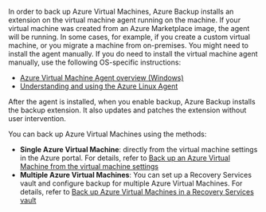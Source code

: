 In order to back up Azure Virtual Machines, Azure Backup installs an extension on the virtual machine agent running on the machine. If your virtual machine was created from an Azure Marketplace image, the agent will be running. In some cases, for example, if you create a custom virtual machine, or you migrate a machine from on-premises. You might need to install the agent manually. If you do need to install the virtual machine agent manually, use the following OS-specific instructions:

- [Azure Virtual Machine Agent overview (Windows)](/azure/virtual-machines/extensions/agent-windows)
- [Understanding and using the Azure Linux Agent](/azure/virtual-machines/extensions/agent-linux)

After the agent is installed, when you enable backup, Azure Backup installs the backup extension. It also updates and patches the extension without user intervention.

You can back up Azure Virtual Machines using the methods:

- **Single Azure Virtual Machine**: directly from the virtual machine settings in the Azure portal. For details, refer to [Back up an Azure Virtual Machine from the virtual machine settings](/azure/backup/backup-azure-vms-first-look-arm)
- **Multiple Azure Virtual Machines**: You can set up a Recovery Services vault and configure backup for multiple Azure Virtual Machines. For details, refer to [Back up Azure Virtual Machines in a Recovery Services vault](/azure/backup/backup-azure-arm-vms-prepare)
